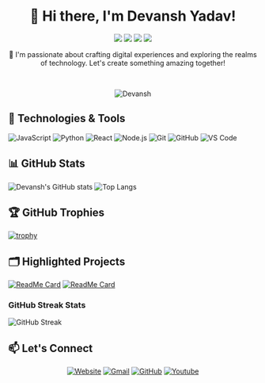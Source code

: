 <h1 align="center">👋 Hi there, I'm Devansh Yadav!</h1>

<p align="center">
  <img src="https://img.shields.io/badge/Computer%20Science-Student-6f42c1?style=for-the-badge">
  <img src="https://img.shields.io/badge/Web%20Dev-Full%20Stack-3498db?style=for-the-badge">
  <img src="https://img.shields.io/badge/Enthusiast-DS%20|%20AI%20|%20ML-2ecc71?style=for-the-badge">
  <img src="https://img.shields.io/badge/Design-Graphic%20Designer-f39c12?style=for-the-badge">
</p>

<p align="center">🚀 I'm passionate about crafting digital experiences and exploring the realms of technology. Let's create something amazing together!</p>

<br>

<p align="center">
  <img src="https://komarev.com/ghpvc/?username=devanshyadav2010&label=Profile%20views&color=3498db&style=plastic" alt="Devansh" />
</p>

## 🚀 Technologies & Tools

![JavaScript](https://img.shields.io/badge/-JavaScript-000?&logo=JavaScript)
![Python](https://img.shields.io/badge/-Python-000?&logo=Python)
![React](https://img.shields.io/badge/-React-000?&logo=React)
![Node.js](https://img.shields.io/badge/-Node.js-000?&logo=Node.js)
![Git](https://img.shields.io/badge/-Git-000?&logo=Git)
![GitHub](https://img.shields.io/badge/-GitHub-000?&logo=GitHub)
![VS Code](https://img.shields.io/badge/-VS%20Code-000?&logo=visual-studio-code)

## 📊 GitHub Stats

![Devansh's GitHub stats](https://github-readme-stats.vercel.app/api?username=devanshyadav2010&show_icons=true&theme=radical)
![Top Langs](https://github-readme-stats.vercel.app/api/top-langs/?username=devanshyadav2010&layout=compact&theme=radical)

## 🏆 GitHub Trophies

[![trophy](https://github-profile-trophy.vercel.app/?username=devanshyadav2010&theme=onedark)](https://github.com/ryo-ma/github-profile-trophy)

## 🗂️ Highlighted Projects

[![ReadMe Card](https://github-readme-stats.vercel.app/api/pin/?username=devanshyadav2010&repo=Top.gg-Bot&theme=radical)]([https://github.com/devanshyadav2010/Top.gg-Bot])
[![ReadMe Card](https://github-readme-stats.vercel.app/api/pin/?username=devanshyadav2010&repo=aayu&theme=radical)](https://github.com/devanshyadav2010/aayu)

### GitHub Streak Stats
![GitHub Streak](https://github-readme-streak-stats.herokuapp.com/?user=devanshyadav2010&theme=radical)

## 📫 Let's Connect

<p align="center">
  <a href="https://treobot.tk/" target="_blank"><img src="https://img.icons8.com/bubbles/50/000000/web.png" alt="Website"/></a>
  <a href="mailto:dev8adam576@gmail.com" target="_blank"><img src="https://img.icons8.com/bubbles/50/000000/gmail.png" alt="Gmail"/></a>
  <a href="https://github.com/devanshyadav2010" target="_blank"><img src="https://img.icons8.com/bubbles/50/000000/github.png" alt="GitHub"/></a>
  <a href="https://www.youtube.com/channel/DEVILADAMGAMING" target="_blank"><img src="https://img.icons8.com/bubbles/50/000000/youtube.png" alt="Youtube"/></a>
</p>
